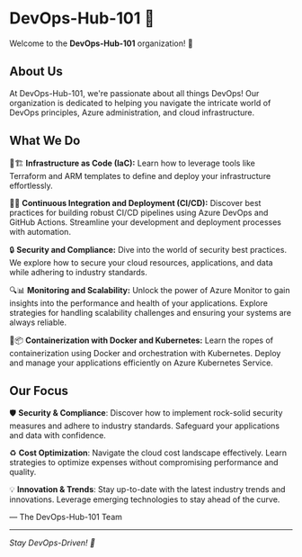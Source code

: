 # DevOps-Hub-101 :rocket:

Welcome to the **DevOps-Hub-101** organization! 🚀

## About Us
At DevOps-Hub-101, we're passionate about all things DevOps! Our organization is dedicated to helping you navigate the intricate world of DevOps principles, Azure administration, and cloud infrastructure.

## What We Do
🔧🏗️ **Infrastructure as Code (IaC):** Learn how to leverage tools like Terraform and ARM templates to define and deploy your infrastructure effortlessly.

🔄🚚 **Continuous Integration and Deployment (CI/CD):** Discover best practices for building robust CI/CD pipelines using Azure DevOps and GitHub Actions. Streamline your development and deployment processes with automation.

🔒 **Security and Compliance:** Dive into the world of security best practices. We explore how to secure your cloud resources, applications, and data while adhering to industry standards.

🔍📊 **Monitoring and Scalability:** Unlock the power of Azure Monitor to gain insights into the performance and health of your applications. Explore strategies for handling scalability challenges and ensuring your systems are always reliable.

🐳📦 **Containerization with Docker and Kubernetes:** Learn the ropes of containerization using Docker and orchestration with Kubernetes. Deploy and manage your applications efficiently on Azure Kubernetes Service.


## Our Focus
🛡️ **Security & Compliance**: Discover how to implement rock-solid security measures and adhere to industry standards. Safeguard your applications and data with confidence.

♻️ **Cost Optimization**: Navigate the cloud cost landscape effectively. Learn strategies to optimize expenses without compromising performance and quality.

💡 **Innovation & Trends**: Stay up-to-date with the latest industry trends and innovations. Leverage emerging technologies to stay ahead of the curve.

— The DevOps-Hub-101 Team

---

*Stay DevOps-Driven! 🚀*
